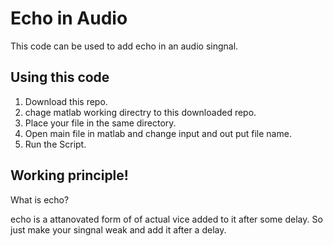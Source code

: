 # Echo in Audio
This code can be used to add echo in an audio singnal.

## Using this code
1) Download this repo.
2) chage matlab working directry to this downloaded repo.
3) Place your file in the same directory.
4) Open main file in matlab and change input and out put file name.
5) Run the Script.

## Working principle!
What is echo?

echo is a attanovated form of of actual vice added to it after some delay.
So just make your singnal weak and add it after a delay.
